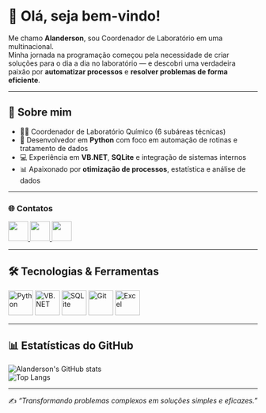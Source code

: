 # 👋 Olá, seja bem-vindo!

Me chamo **Alanderson**, sou Coordenador de Laboratório em uma multinacional.  
Minha jornada na programação começou pela necessidade de criar soluções para o dia a dia no laboratório — e descobri uma verdadeira paixão por **automatizar processos** e **resolver problemas de forma eficiente**.

---

## 🚀 Sobre mim
- 👨‍🔬 Coordenador de Laboratório Químico (6 subáreas técnicas)  
- 🐍 Desenvolvedor em **Python** com foco em automação de rotinas e tratamento de dados  
- 💻 Experiência em **VB.NET**, **SQLite** e integração de sistemas internos  
- 📊 Apaixonado por **otimização de processos**, estatística e análise de dados  

---

### 🌐 Contatos
<p align="left">
  <a href="https://www.linkedin.com/in/alanderson-batista-22375642/" target="_blank">
    <img src="https://img.icons8.com/ios-filled/50/0A66C2/linkedin.png" width="40" height="40"/>
  </a>
  <a href="mailto:Alanderson.c@gmail.com">
    <img src="https://img.icons8.com/ios-filled/50/EA4335/gmail.png" width="40" height="40"/>
  </a>
  <a href="https://github.com/AlandersonBatista" target="_blank">
    <img src="https://img.icons8.com/ios-filled/50/000000/github.png" width="40" height="40"/>
  </a>
</p>

---
## 🛠️ Tecnologias & Ferramentas

<p align="left">
  <img src="https://cdn.jsdelivr.net/gh/devicons/devicon/icons/python/python-original.svg" alt="Python" width="50" height="50"/>
  <img src="https://cdn.jsdelivr.net/gh/devicons/devicon/icons/dot-net/dot-net-original.svg" alt="VB.NET" width="50" height="50"/>
  <img src="https://cdn.jsdelivr.net/gh/devicons/devicon/icons/sqlite/sqlite-original.svg" alt="SQLite" width="50" height="50"/>
  <img src="https://cdn.jsdelivr.net/gh/devicons/devicon/icons/git/git-original.svg" alt="Git" width="50" height="50"/>
  <img src="https://cdn.jsdelivr.net/gh/devicons/devicon/icons/windows8/windows8-original.svg" alt="Excel" width="50" height="50"/>
</p>



---

## 📊 Estatísticas do GitHub
![Alanderson's GitHub stats](https://github-readme-stats.vercel.app/api?username=AlandersonBatista&show_icons=true&theme=dracula)  
![Top Langs](https://github-readme-stats.vercel.app/api/top-langs/?username=AlandersonBatista&layout=compact&theme=dracula)

---

✍️ *“Transformando problemas complexos em soluções simples e eficazes.”*
